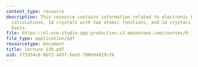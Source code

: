 ```yaml
---
content_type: resource
description: This resource contains information related to electronic bandstructure
  calculations, 1d crystals with two atomic functions, and 1d crystals with two atom
  basis.
file: https://ol-ocw-studio-app-production.s3.amazonaws.com/courses/6-730-physics-for-solid-state-applications-spring-2003/373354c66bf2a43f5ea3700e94829cf6_lecture_13b.pdf
file_type: application/pdf
resourcetype: Document
title: lecture_13b.pdf
uid: 373354c6-6bf2-a43f-5ea3-700e94829cf6
---
```


